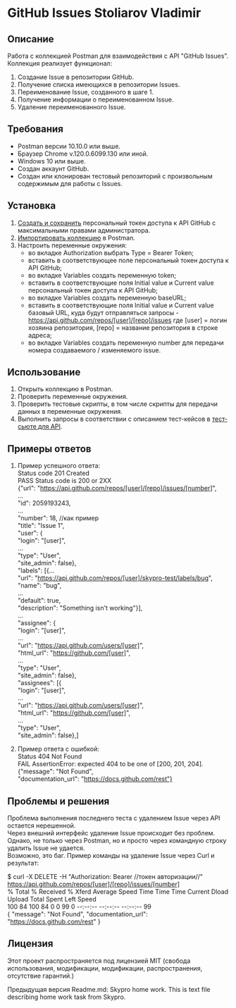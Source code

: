 # GitHub Issues Stoliarov Vladimir

## Описание
Работа с коллекцией Postman для взаимодействия с API "GitHub Issues". 
Коллекция реализует функционал:
1. Создание Issue в репозитории GitHub.
2. Получение списка имеющихся в репозитории Issues.
3. Переименование Issue, созданного в шаге 1.
4. Получение информации о переименованном Issue.
5. Удаление переименованного Issue.

## Требования
- Postman версии 10.10.0 или выше.
- Браузер Chrome v.120.0.6099.130 или иной.
- Windows 10 или выше.
- Создан аккаунт GitHub.
- Создан или клонирован тестовый репозиторий с произвольным содержимым для работы с Issues.

## Установка
1. [Создать и сохранить](https://github.com/settings/tokens "Создание личных токенов в GitHub") персональный токен доступа к API GitHub с максимальными правами администратора.
2. [Импортировать коллекцию](https://drive.google.com/file/d/1LzZUqGwWVdP8J58xSOH2gKX0mFipyKen/view?usp=sharing "GitHub_Issues_Stoliarov_Vladimir.postman_collection") в Postman.
3. Настроить переменные окружения:
   - во вкладке Authorization выбрать Type = Bearer Token;
   - вставить в соответствующее поле персональный токен доступа к API GitHub;
   - во вкладке Variables создать переменную token;
   - вставить в соответствующие поля Initial value и Current value персональный токен доступа к API GitHub;
   - во вкладке Variables создать переменную baseURL;
   - вставить в соответствующие поля Initial value и Current value базовый URL, куда будут отправляться запросы - https://api.github.com/repos/[user]/[repo]/issues
     где [user] = логин хозяина репозитория, [repo] = название репозитория в строке адреса;
   - во вкладке Variables создать переменную number для передачи номера создаваемого / изменяемого issue.

## Использование
1. Открыть коллекцию в Postman.
2. Проверить переменные окружения.
3. Проверить тестовые скрипты, в том числе скрипты для передачи данных в переменные окружения.
4. Выполнить запросы в соответствии с описанием тест-кейсов в [тест-сьюте для API](https://drive.google.com/file/d/1H53cHaUDdPUKtZRh8yMFIs-NQc5ZzlOz/view?usp=sharing "Тест-ран с описанием тест-кейсов").

## Примеры ответов
1. Пример успешного ответа:  
Status code 201 Created  
PASS Status code is 200 or 2XX  
{"url": "https://api.github.com/repos/[user]/[repo]/issues/[number]",  
...  
"id": 2059193243,  
...  
"number": 18,        //как пример  
"title": "Issue 1",  
"user": {  
"login": "[user]",  
...  
"type": "User",  
"site_admin": false},  
"labels": [{...  
"url": "https://api.github.com/repos/[user]/skypro-test/labels/bug",  
"name": "bug",  
...  
"default": true,  
"description": "Something isn't working"}],  
...  
"assignee": {  
"login": "[user]",  
...  
"url": "https://api.github.com/users/[user]",  
"html_url": "https://github.com/[user]",  
...  
"type": "User",  
"site_admin": false},  
"assignees": [{  
"login": "[user]",  
...  
"url": "https://api.github.com/users/[user]",  
"html_url": "https://github.com/[user]",  
...  
"type": "User",  
"site_admin": false},]  

3. Пример ответа с ошибкой:  
   Status 404 Not Found  
   FAIL AssertionError: expected 404 to be one of [200, 201, 204].  
   {"message": "Not Found",  
   "documentation_url": "https://docs.github.com/rest"}  

## Проблемы и решения
Проблема выполнения последнего теста с удалением Issue через API остается нерешенной.  
Через внешний интерфейс удаление Issue происходит без проблем.  
Однако, не только через Postman, но и просто через командную строку удалить Issue не удается.  
Возможно, это баг. Пример команды на удаление Issue через Curl и результат:  

$ curl -X DELETE -H "Authorization: Bearer //токен авторизации//" https://api.github.com/repos/[user]/[repo]/issues/[number]  
% Total    % Received % Xferd  Average Speed   Time  Time  Time  Current  Dload  Upload   Total   Spent    Left  Speed  
100    84    100    84     0     0     99      0 --:--:-- --:--:-- --:--:--    99  
{ "message": "Not Found",  "documentation_url": "https://docs.github.com/rest" }  

## Лицензия
Этот проект распространяется под лицензией MIT (свобода использования, модификации, модификации, распространения, отсутствие гарантий.)

Предыдущая версия Readme.md: Skypro home work.
This is text file describing home work task from Skypro.
